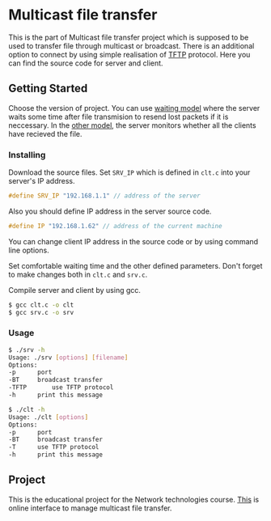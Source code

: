 # Multicast file transfer

This is the part of Multicast file transfer project which is supposed to be used to transfer file through multicast or broadcast. There is an additional option to connect by using simple realisation of [TFTP](https://tools.ietf.org/html/rfc1350) protocol. Here you can find the source code for server and client.

## Getting Started

Choose the version of project. You can use [waiting model](https://github.com/Pereberina/file/tree/master/wait) where the server waits some time after file transmision to resend lost packets if it is neccessary. In the [other model](https://github.com/Pereberina/file/tree/master/alarm), the server monitors whether all the clients have recieved the file.

### Installing

Download the source files. 
Set `SRV_IP` which is defined in `clt.c` into your server's IP address.

```c
#define SRV_IP "192.168.1.1" // address of the server
```

Also you should define IP address in the server source code.

```c
#define IP "192.168.1.62" // address of the current machine
```

You can change client IP address in the source code or by using command line options.

Set comfortable waiting time and the other defined parameters. Don't forget to make changes both in `clt.c` and `srv.c`.

Compile server and client by using gcc.

```bash
$ gcc clt.c -o clt
$ gcc srv.c -o srv
```

### Usage

```bash
$ ./srv -h
Usage: ./srv [options] [filename]
Options:
-p		port
-BT		broadcast transfer
-TFTP		use TFTP protocol
-h		print this message
```
```bash
$ ./clt -h
Usage: ./clt [options]
Options:
-p		port
-BT		broadcast transfer
-T		use TFTP protocol
-h		print this message
```

## Project

This is the educational project for the Network technologies course. [This](http://w27802.vdi.mipt.ru/about.php) is online interface to manage multicast file transfer. 

